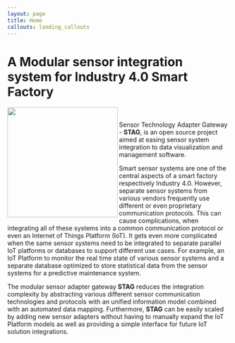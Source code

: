 ```yaml
---
layout: page
title: Home
callouts: landing_callouts
---
```


# A Modular sensor integration system for Industry 4.0 Smart Factory

<img class="is-flex" src="{{site.baseurl}}/assets/img/stag_3d_right.png" align="left" width="250px" height="250px"/>  

<br>

Sensor Technology Adapter Gateway - **STAG**, is an open source project aimed at easing sensor system integration to data visualization and management software. 

Smart sensor systems are one of the central aspects of a smart factory respectively Industry 4.0. However, separate sensor systems from various vendors frequently use different or even proprietary communication protocols. This can cause complications, when integrating all of these systems into a common communication protocol or even an Internet of Things Platform (IoT). It gets even more complicated when the same sensor systems need to be integrated to separate parallel IoT platforms or databases to support different use cases. For example, an IoT Platform to monitor the real time state of various sensor systems and a separate database optimized to store statistical data from the sensor systems for a predictive maintenance system. 

The modular sensor adapter gateway **STAG** reduces the integration complexity by abstracting various different sensor communication technologies and protocols with an unified information model combined with an automated data mapping. Furthermore, **STAG** can be easily scaled by adding new sensor adapters without having to manually expand the IoT Platform models as well as providing a simple interface for future IoT solution integrations. 
